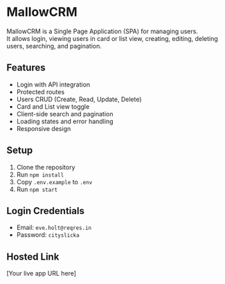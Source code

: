 # MallowCRM

MallowCRM is a Single Page Application (SPA) for managing users.  
It allows login, viewing users in card or list view, creating, editing, deleting users, searching, and pagination.  

## Features
- Login with API integration
- Protected routes
- Users CRUD (Create, Read, Update, Delete)
- Card and List view toggle
- Client-side search and pagination
- Loading states and error handling
- Responsive design

## Setup
1. Clone the repository  
2. Run `npm install`  
3. Copy `.env.example` to `.env`  
4. Run `npm start`  

## Login Credentials
- Email: `eve.holt@reqres.in`  
- Password: `cityslicka`  

## Hosted Link
[Your live app URL here]  
